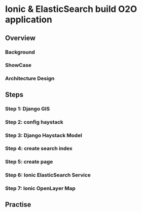 Ionic & ElasticSearch build O2O application
===

Overview
---

### Background

### ShowCase

### Architecture Design

Steps
---

### Step 1: Django GIS

### Step 2: config haystack

### Step 3: Django Haystack Model

### Step 4: create search index

### Step 5: create page

### Step 6: Ionic ElasticSearch Service

### Step 7: Ionic OpenLayer Map

Practise
---
